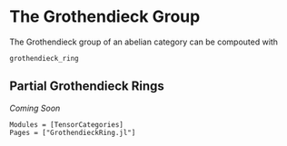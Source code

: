 # The Grothendieck Group 

The Grothendieck group of an abelian category can be compouted with 

```@docs
grothendieck_ring
````

## Partial Grothendieck Rings

*Coming Soon*

```@autodocs
Modules = [TensorCategories]
Pages = ["GrothendieckRing.jl"]
```